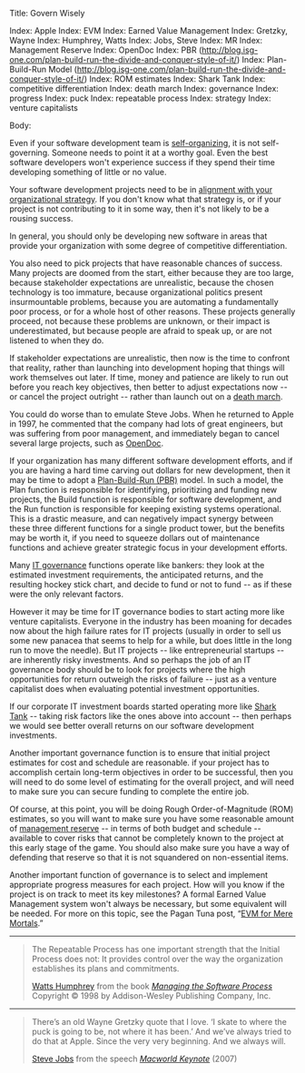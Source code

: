Title: Govern Wisely

Index: Apple
Index: EVM
Index: Earned Value Management
Index: Gretzky, Wayne
Index: Humphrey, Watts
Index: Jobs, Steve
Index: MR
Index: Management Reserve
Index: OpenDoc
Index: PBR (http://blog.isg-one.com/plan-build-run-the-divide-and-conquer-style-of-it/)
Index: Plan-Build-Run Model (http://blog.isg-one.com/plan-build-run-the-divide-and-conquer-style-of-it/)
Index: ROM estimates
Index: Shark Tank
Index: competitive differentiation
Index: death march
Index: governance
Index: progress
Index: puck
Index: repeatable process
Index: strategy
Index: venture capitalists


Body:

Even if your software development team is [self-organizing][], it is not self-governing. Someone needs to point it at a worthy goal. Even the best software developers won't experience success if they spend their time developing something of little or no value.

Your software development projects need to be in <a href="http://www.pagantuna.com/posts/the-primary-functions-of-management.html" class="reflink" target="ref">alignment with your organizational strategy</a>. If you don't know what that strategy is, or if your project is not contributing to it in some way, then it's not likely to be a rousing success.

In general, you should only be developing new software in areas that provide your organization with some degree of competitive differentiation.

You also need to pick projects that have reasonable chances of success. Many projects are doomed from the start, either because they are too large, because stakeholder expectations are unrealistic, because the chosen technology is too immature, because organizational politics present insurmountable problems, because you are automating a fundamentally poor process, or for a whole host of other reasons. These projects generally proceed, not because these problems are unknown, or their impact is underestimated, but because people are afraid to speak up, or are not listened to when they do.

If stakeholder expectations are unrealistic, then now is the time to confront that reality, rather than launching into development hoping that things will work themselves out later. If time, money and patience are likely to run out before you reach key objectives, then better to adjust expectations now -- or cancel the project outright -- rather than launch out on a <a href="http://en.wikipedia.org/wiki/Death_march_(project_management)" class="reflink" target="ref">death march</a>.

You could do worse than to emulate Steve Jobs. When he returned to Apple in 1997, he commented that the company had lots of great engineers, but was suffering from poor management, and immediately began to cancel several large projects, such as <a href="https://en.wikipedia.org/wiki/OpenDoc" class="reflink" target="ref">OpenDoc</a>.

If your organization has many different software development efforts, and if you are having a hard time carving out dollars for new development, then it may be time to adopt a <a href="http://blog.isg-one.com/plan-build-run-the-divide-and-conquer-style-of-it/" class="reflink" target="ref">Plan-Build-Run (PBR)</a> model. In such a model, the Plan function is responsible for identifying, prioritizing and funding new projects, the Build function is responsible for software development, and the Run function is responsible for keeping existing systems operational. This is a drastic measure, and can negatively impact synergy between these three different functions for a single product tower, but the benefits may be worth it, if you need to squeeze dollars out of maintenance functions and achieve greater strategic focus in your development efforts. 

Many <a href="http://en.wikipedia.org/wiki/Corporate_governance_of_information_technology" class="reflink" target="ref">IT governance</a> functions operate like bankers: they look at the estimated investment requirements, the anticipated returns, and the resulting hockey stick chart, and decide to fund or not to fund -- as if these were the only relevant factors.

However it may be time for IT governance bodies to start acting more like venture capitalists. Everyone in the industry has been moaning for decades now about the high failure rates for IT projects (usually in order to sell us some new panacea that seems to help for a while, but does little in the long run to move the needle). But IT projects -- like entrepreneurial startups -- are inherently risky investments. And so perhaps the job of an IT governance body should be to look for projects where the high opportunities for return outweigh the risks of failure -- just as a venture capitalist does when evaluating potential investment opportunities.

If our corporate IT investment boards started operating more like <a href="http://www.cnbcprime.com/shark-tank" class="reflink" target="ref">Shark Tank</a> -- taking risk factors like the ones above into account -- then perhaps we would see better overall returns on our software development investments.

Another important governance function is to ensure that initial project estimates for cost and schedule are reasonable. if your project has to accomplish certain long-term objectives in order to be successful, then you will need to do some level of estimating for the overall project, and will need to make sure you can secure funding to complete the entire job.

Of course, at this point, you will be doing Rough Order-of-Magnitude (ROM) estimates, so you will want to make sure you have some reasonable amount of <a href="https://www.humphreys-assoc.com/evms/effective-management-reserve-ta-a-60.html" class="reflink" target="ref">management reserve</a> -- in terms of both budget and schedule -- available to cover risks that cannot be completely known to the project at this early stage of the game. You should also make sure you have a way of defending that reserve so that it is not squandered on non-essential items.

Another important function of governance is to select and implement appropriate progress measures for each project. How will you know if the project is on track to meet its key milestones? A formal Earned Value Management system won't always be necessary, but some equivalent will be needed. For more on this topic, see the Pagan Tuna post, &ldquo;<a href="http://www.pagantuna.com/posts/evm-for-mere-mortals.html" class="reflink" target="ref">EVM for Mere Mortals</a>.&rdquo;

----

<blockquote>
<p>
The Repeatable Process has one important strength that the Initial Process does not: It provides control over the way the organization establishes its plans and commitments.</p>

<p class="bq-footer">
<a href="http://en.wikipedia.org/wiki/Watts_Humphrey" class="reflink" target="ref">Watts Humphrey</a> from the book <cite><a href="bibliography.html#humphrey-1989">Managing the Software Process</a></cite> Copyright &copy; 1998 by Addison-Wesley Publishing Company, Inc.
</p>
</blockquote>

----

<blockquote>
<p>
There&#8217;s an old Wayne Gretzky quote that I love. &#8216;I skate to where the puck is going to be, not where it has been.&#8217; And we&#8217;ve always tried to do that at Apple. Since the very very beginning. And we always will.</p>

<p class="bq-footer">
<a href="http://en.wikipedia.org/wiki/Steve_Jobs" class="reflink" target="ref">Steve Jobs</a> from the speech <cite><a href="bibliography.html#jobs-2007">Macworld Keynote</a></cite> (2007)
</p>
</blockquote>


[self-organizing]: self-organizing-teams.html
